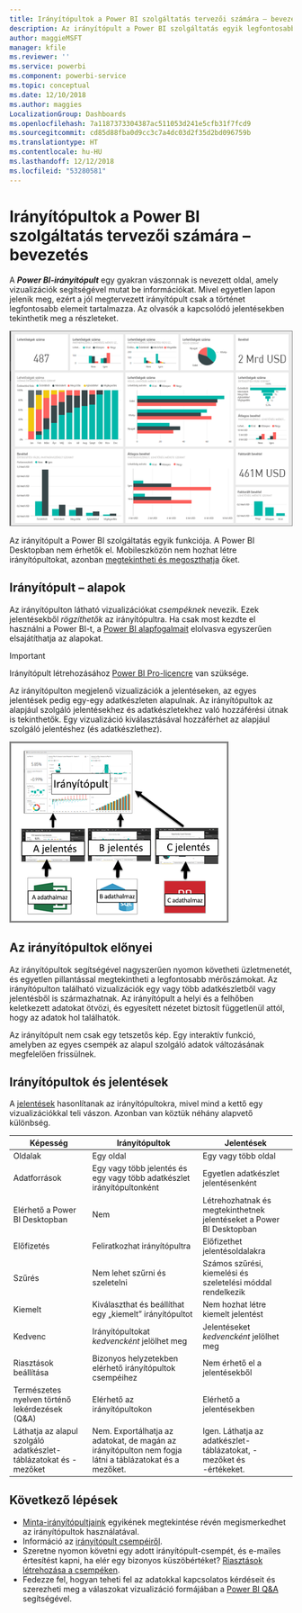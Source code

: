 ```yaml
---
title: Irányítópultok a Power BI szolgáltatás tervezői számára – bevezetés
description: Az irányítópult a Power BI szolgáltatás egyik legfontosabb funkciója. Ez egy gyakran vászonnak is nevezett oldal, amely vizualizációk segítségével mutat be információkat.
author: maggieMSFT
manager: kfile
ms.reviewer: ''
ms.service: powerbi
ms.component: powerbi-service
ms.topic: conceptual
ms.date: 12/10/2018
ms.author: maggies
LocalizationGroup: Dashboards
ms.openlocfilehash: 7a1187373304387ac511053d241e5cfb31f7fcd9
ms.sourcegitcommit: cd85d88fba0d9cc3c7a4dc03d2f35d2bd096759b
ms.translationtype: HT
ms.contentlocale: hu-HU
ms.lasthandoff: 12/12/2018
ms.locfileid: "53280581"
---
```

# <a name="intro-to-dashboards-for-power-bi-designers"></a>Irányítópultok a Power BI szolgáltatás tervezői számára – bevezetés

A ***Power BI-irányítópult*** egy gyakran vászonnak is nevezett oldal, amely vizualizációk segítségével mutat be információkat. Mivel egyetlen lapon jelenik meg, ezért a jól megtervezett irányítópult csak a történet legfontosabb elemeit tartalmazza. Az olvasók a kapcsolódó jelentésekben tekinthetik meg a részleteket.

![irányítópult](media/service-dashboards/power-bi-dashboard2.png)

Az irányítópult a Power BI szolgáltatás egyik funkciója. A Power BI Desktopban nem érhetők el. Mobileszközön nem hozhat létre irányítópultokat, azonban [megtekintheti és megoszthatja](mobile-apps-view-dashboard.md) őket.

## <a name="dashboard-basics"></a>Irányítópult – alapok 

Az irányítópulton látható vizualizációkat *csempéknek* nevezik. Ezek jelentésekből *rögzíthetők* az irányítópultra. Ha csak most kezdte el használni a Power BI-t, a [Power BI alapfogalmait](service-basic-concepts.md) elolvasva egyszerűen elsajátíthatja az alapokat.

> [!IMPORTANT]
> Irányítópult létrehozásához [Power BI Pro-licencre](service-free-vs-pro.md) van szüksége.

Az irányítópulton megjelenő vizualizációk a jelentéseken, az egyes jelentések pedig egy-egy adatkészleten alapulnak. Az irányítópultok az alapjául szolgáló jelentésekhez és adatkészletekhez való hozzáférési útnak is tekinthetők. Egy vizualizáció kiválasztásával hozzáférhet az alapjául szolgáló jelentéshez (és adatkészlethez).

![az irányítópultok, jelentések és adatkészletek közötti kapcsolatot megjelenítő diagram](media/service-dashboards/power-bi-diagram.png)

## <a name="advantages-of-dashboards"></a>Az irányítópultok előnyei
Az irányítópultok segítségével nagyszerűen nyomon követheti üzletmenetét, és egyetlen pillantással megtekintheti a legfontosabb mérőszámokat. Az irányítópulton található vizualizációk egy vagy több adatkészletből vagy jelentésből is származhatnak. Az irányítópult a helyi és a felhőben keletkezett adatokat ötvözi, és egyesített nézetet biztosít függetlenül attól, hogy az adatok hol találhatók.

Az irányítópult nem csak egy tetszetős kép. Egy interaktív funkció, amelyben az egyes csempék az alapul szolgáló adatok változásának megfelelően frissülnek.

## <a name="dashboards-versus-reports"></a>Irányítópultok és jelentések
A [jelentések](service-reports.md) hasonlítanak az irányítópultokra, mivel mind a kettő egy vizualizációkkal teli vászon. Azonban van köztük néhány alapvető különbség.

| **Képesség** | **Irányítópultok** | **Jelentések** |
| --- | --- | --- |
| Oldalak |Egy oldal |Egy vagy több oldal |
| Adatforrások |Egy vagy több jelentés és egy vagy több adatkészlet irányítópultonként |Egyetlen adatkészlet jelentésenként |
| Elérhető a Power BI Desktopban |Nem | Létrehozhatnak és megtekinthetnek jelentéseket a Power BI Desktopban |
| Előfizetés |Feliratkozhat irányítópultra |Előfizethet jelentésoldalakra |
| Szűrés |Nem lehet szűrni és szeletelni |Számos szűrési, kiemelési és szeletelési móddal rendelkezik |
| Kiemelt |Kiválaszthat és beállíthat egy „kiemelt” irányítópultot |Nem hozhat létre kiemelt jelentést |
| Kedvenc | Irányítópultokat *kedvencként* jelölhet meg | Jelentéseket *kedvencként* jelölhet meg
| Riasztások beállítása |Bizonyos helyzetekben elérhető irányítópultok csempéihez |Nem érhető el a jelentésekből |
| Természetes nyelven történő lekérdezések (Q&A) |Elérhető az irányítópultokon | Elérhető a jelentésekben |
| Láthatja az alapul szolgáló adatkészlet-táblázatokat és -mezőket |Nem. Exportálhatja az adatokat, de magán az irányítópulton nem fogja látni a táblázatokat és a mezőket. |Igen. Láthatja az adatkészlet-táblázatokat, -mezőket és -értékeket. |


## <a name="next-steps"></a>Következő lépések
* [Minta-irányítópultjaink](sample-tutorial-connect-to-the-samples.md) egyikének megtekintése révén megismerkedhet az irányítópultok használatával.
* Információ az [irányítópult csempéiről](service-dashboard-tiles.md).
* Szeretne nyomon követni egy adott irányítópult-csempét, és e-mailes értesítést kapni, ha elér egy bizonyos küszöbértéket? [Riasztások létrehozása a csempéken](service-set-data-alerts.md).
* Fedezze fel, hogyan teheti fel az adatokkal kapcsolatos kérdéseit és szerezheti meg a válaszokat vizualizáció formájában a [Power BI Q&A](power-bi-tutorial-q-and-a.md) segítségével.
